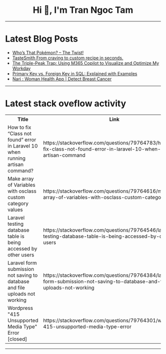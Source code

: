 <h1 align="center">Hi 👋, I'm Tran Ngoc Tam</h1>

---

# Latest Blog Posts 
<!-- BLOG-POST-LIST:START -->
- [Who’s That Pokémon? – The Twist!](https://dev.to/splmdny/whos-that-pokemon-the-twist-26nf)
- [TasteSmith From craving to custom recipe in seconds.](https://dev.to/mohammad_usmani_d3a9bdba5/tastesmithfrom-craving-to-custom-recipe-in-seconds-2f88)
- [The Triple-Peak Trap: Using M365 Copilot to Visualize and Optimize My Workday](https://dev.to/balagmadhu/the-triple-peak-trap-using-m365-copilot-to-visualize-and-optimize-my-workday-3dn3)
- [Primary Key vs. Foreign Key in SQL: Explained with Examples](https://dev.to/dbvismarketing/primary-key-vs-foreign-key-in-sql-explained-with-examples-4078)
- [Nari : Woman Health App | Detect Breast Cancer](https://dev.to/saurabh_singh_2d5dca83cbf/nari-woman-health-app-detect-breast-cancer-3j60)
<!-- BLOG-POST-LIST:END -->

---

# Latest stack oveflow activity
<table>
  <tr><th>Title</th><th>Link</th></tr>
  <!-- STACKOVERFLOW:START --><tr><td>How to fix “Class not found” error in Laravel 10 when running artisan command?</td><td>https://stackoverflow.com/questions/79764783/how-to-fix-class-not-found-error-in-laravel-10-when-running-artisan-command</td></tr><tr><td>Make array of Variables with osclass custom category values</td><td>https://stackoverflow.com/questions/79764616/make-array-of-variables-with-osclass-custom-category-values</td></tr><tr><td>Laravel testing database table is being accessed by other users</td><td>https://stackoverflow.com/questions/79764546/laravel-testing-database-table-is-being-accessed-by-other-users</td></tr><tr><td>Laravel form submission not saving to database and file uploads not working</td><td>https://stackoverflow.com/questions/79764384/laravel-form-submission-not-saving-to-database-and-file-uploads-not-working</td></tr><tr><td>Wordpress &quot;415 Unsupported Media Type&quot; Error [closed]</td><td>https://stackoverflow.com/questions/79764301/wordpress-415-unsupported-media-type-error</td></tr><!-- STACKOVERFLOW:END -->
</table>

---



